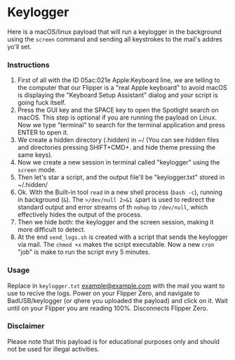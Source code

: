 # Keylogger

Here is a macOS/linux payload that will run a keylogger in the background using the `screen` command and sending all keystrokes to the mail's addres yo'll set.


### Instructions
1. First of all with the ID 05ac:021e Apple:Keyboard line, we are telling to the computer that our Flipper is a "real Apple keyboard" to avoid macOS is displaying the "Keyboard Setup Assistant" dialog and your script is going fuck itself.
2. Press the GUI key and the SPACE key to open the Spotlight search on macOS. This step is optional if you are running the payload on Linux. Now we type "terminal" to search for the terminal application and press ENTER to open it.
3. We create a hidden directory (.hidden) in ~/ (You can see hidden files and directories pressing SHIFT+CMD+. and hide theme pressing the same keys).
4. Now we create a new session in terminal called "keylogger" using the `screen` mode.
5. Then let's star a script, and the output file'll be "keylogger.txt" stored in ~/.hidden/
6. Ok. With the Built-in tool `read` in a new shell process (`bash -c`), running in background (`&`). The `>/dev/null 2>&1 &`part is used to redirect the standard output and error streams of th `nohup` to `/dev/null`, which effectively hides the output of the process.
7. Then we hide both: the keylogger and the screen session, making it more difficult to detect.
8. At the end `send_logs.sh` is created with a script that sends the keylogger via mail. The `chmod +x` makes the script executable. Now a new `cron` "job" is make to run the script evry 5 minutes.

### Usage
Replace in `keylogger.txt` example@example.com with the mail you want to use to recive the logs.
Power on your Flipper Zero, and navigate to BadUSB/keylogger (or qhere you uploaded the payload) and click on it.
Wait until on your Flipper you are reading 100%.
Disconnects Flipper Zero.


### Disclaimer
Please note that this payload is for educational purposes only and should not be used for illegal activities.
